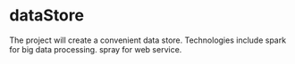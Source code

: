 # dataStore
The project will create a convenient data store.
Technologies include spark for big data processing.
spray for web service.

